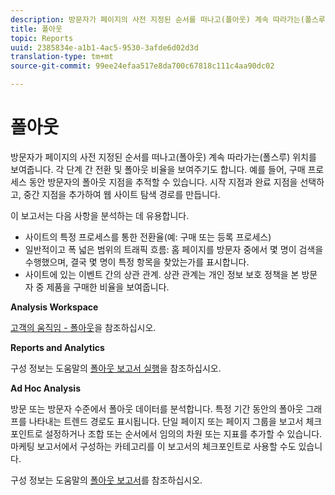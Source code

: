 ```yaml
---
description: 방문자가 페이지의 사전 지정된 순서를 떠나고(폴아웃) 계속 따라가는(폴스루) 위치를 보여줍니다. 각 단계 간 전환 및 폴아웃 비율을 보여주기도 합니다. 예를 들어, 구매 프로세스 동안 방문자의 폴아웃 지점을 추적할 수 있습니다. 시작 지점과 완료 지점을 선택하고, 중간 지점을 추가하여 웹 사이트 탐색 경로를 만듭니다.
title: 폴아웃
topic: Reports
uuid: 2385834e-a1b1-4ac5-9530-3afde6d02d3d
translation-type: tm+mt
source-git-commit: 99ee24efaa517e8da700c67818c111c4aa90dc02

---
```



# 폴아웃

방문자가 페이지의 사전 지정된 순서를 떠나고(폴아웃) 계속 따라가는(폴스루) 위치를 보여줍니다. 각 단계 간 전환 및 폴아웃 비율을 보여주기도 합니다. 예를 들어, 구매 프로세스 동안 방문자의 폴아웃 지점을 추적할 수 있습니다. 시작 지점과 완료 지점을 선택하고, 중간 지점을 추가하여 웹 사이트 탐색 경로를 만듭니다.

이 보고서는 다음 사항을 분석하는 데 유용합니다.

* 사이트의 특정 프로세스를 통한 전환율(예: 구매 또는 등록 프로세스)
* 일반적이고 폭 넓은 범위의 트래픽 흐름: 홈 페이지를 방문자 중에서 몇 명이 검색을 수행했으며, 결국 몇 명이 특정 항목을 찾았는가를 표시합니다.
* 사이트에 있는 이벤트 간의 상관 관계. 상관 관계는 개인 정보 보호 정책을 본 방문자 중 제품을 구매한 비율을 보여줍니다.

**Analysis Workspace**

[고객의 움직임 - 폴아웃](https://marketing.adobe.com/resources/help/en_US/analytics/analysis-workspace/fallout_flow.html)을 참조하십시오.

**Reports and Analytics**

구성 정보는 도움말의 [폴아웃 보고서 실행](https://marketing.adobe.com/resources/help/en_US/sc/user/t_reports_fallout.html)을 참조하십시오.

**Ad Hoc Analysis**

방문 또는 방문자 수준에서 폴아웃 데이터를 분석합니다. 특정 기간 동안의 폴아웃 그래프를 나타내는 트렌드 경로도 표시됩니다. 단일 페이지 또는 페이지 그룹을 보고서 체크포인트로 설정하거나 조합 또는 순서에서 임의의 차원 또는 지표를 추가할 수 있습니다. 마케팅 보고서에서 구성하는 카테고리를 이 보고서의 체크포인트로 사용할 수도 있습니다.

구성 정보는 도움말의 [폴아웃 보고서](https://marketing.adobe.com/resources/help/en_US/dsc/c_reports_fallout.html)를 참조하십시오.
